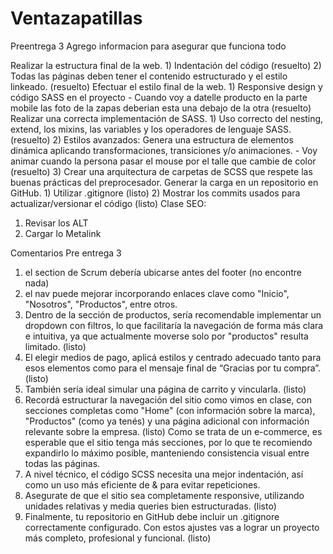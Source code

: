 # Ventazapatillas
Preentrega 3
Agrego informacion para asegurar que funciona todo

Realizar la estructura final de la web.
    1) Indentación del código (resuelto)
    2) Todas las páginas deben tener el contenido estructurado y el estilo linkeado. (resuelto)
Efectuar el estilo final de la web.
    1) Responsive design y código SASS en el proyecto
        - Cuando voy a datelle producto en la parte mobile las foto de la zapas deberian esta una debajo de la otra (resuelto)
Realizar una correcta implementación de SASS.
    1) Uso correcto del nesting, extend, los mixins, las variables y los operadores de lenguaje SASS. (resuelto)
    2) Estilos avanzados: Genera una estructura de elementos dinámica aplicando transformaciones, transiciones y/o animaciones. 
        - Voy animar cuando la persona pasar el mouse por el talle que cambie de color (resuelto)
    3) Crear una arquitectura de carpetas de SCSS que respete las buenas prácticas del preprocesador. 
Generar la carga en un repositorio en GitHub.
    1)  Utilizar .gitignore (listo)
    2)  Mostrar los commits usados para actualizar/versionar el código (listo)
Clase SEO:
1) Revisar los ALT
2) Cargar lo Metalink

Comentarios Pre entrega 3


 1) el section de Scrum debería ubicarse antes del footer (no encontre nada)
 2) el nav puede mejorar incorporando enlaces clave como "Inicio", "Nosotros", "Productos", entre otros. 
 3) Dentro de la sección de productos, sería recomendable implementar un dropdown con filtros, lo que facilitaría la navegación de forma más clara e intuitiva, ya que actualmente moverse solo por "productos" resulta limitado. (listo)
 4) El elegir medios de pago, aplicá estilos y centrado adecuado tanto para esos elementos como para el mensaje final de “Gracias por tu compra”. (listo)
 6)  También sería ideal simular una página de carrito y vincularla. (listo)
 7)  Recordá estructurar la navegación del sitio como vimos en clase, con secciones completas como "Home" (con información sobre la marca), "Productos" (como ya tenés) y una página adicional con información relevante sobre la empresa. (listo)
  Como se trata de un e-commerce, es esperable que el sitio tenga más secciones, por lo que te recomiendo expandirlo lo máximo posible, manteniendo consistencia visual entre todas las páginas. 
  8) A nivel técnico, el código SCSS necesita una mejor indentación, así como un uso más eficiente de & para evitar repeticiones. 
  9) Asegurate de que el sitio sea completamente responsive, utilizando unidades relativas y media queries bien estructuradas. (listo)
  10) Finalmente, tu repositorio en GitHub debe incluir un .gitignore correctamente configurado. Con estos ajustes vas a lograr un proyecto más completo, profesional y funcional. (listo)
  
